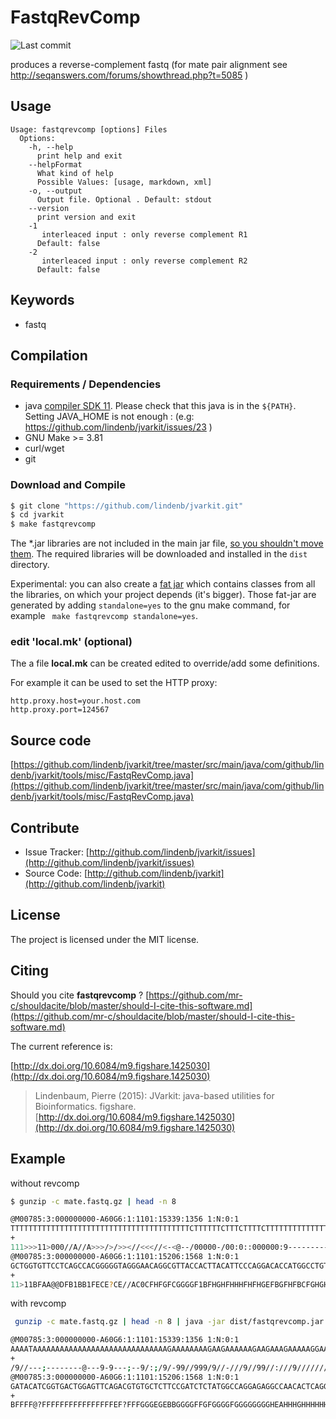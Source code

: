 # FastqRevComp

![Last commit](https://img.shields.io/github/last-commit/lindenb/jvarkit.png)

produces a reverse-complement fastq (for mate pair alignment see http://seqanswers.com/forums/showthread.php?t=5085 )


## Usage

```
Usage: fastqrevcomp [options] Files
  Options:
    -h, --help
      print help and exit
    --helpFormat
      What kind of help
      Possible Values: [usage, markdown, xml]
    -o, --output
      Output file. Optional . Default: stdout
    --version
      print version and exit
    -1
       interleaced input : only reverse complement R1
      Default: false
    -2
       interleaced input : only reverse complement R2
      Default: false

```


## Keywords

 * fastq


## Compilation

### Requirements / Dependencies

* java [compiler SDK 11](https://jdk.java.net/11/). Please check that this java is in the `${PATH}`. Setting JAVA_HOME is not enough : (e.g: https://github.com/lindenb/jvarkit/issues/23 )
* GNU Make >= 3.81
* curl/wget
* git


### Download and Compile

```bash
$ git clone "https://github.com/lindenb/jvarkit.git"
$ cd jvarkit
$ make fastqrevcomp
```

The *.jar libraries are not included in the main jar file, [so you shouldn't move them](https://github.com/lindenb/jvarkit/issues/15#issuecomment-140099011 ).
The required libraries will be downloaded and installed in the `dist` directory.

Experimental: you can also create a [fat jar](https://stackoverflow.com/questions/19150811/) which contains classes from all the libraries, on which your project depends (it's bigger). Those fat-jar are generated by adding `standalone=yes` to the gnu make command, for example ` make fastqrevcomp standalone=yes`.

### edit 'local.mk' (optional)

The a file **local.mk** can be created edited to override/add some definitions.

For example it can be used to set the HTTP proxy:

```
http.proxy.host=your.host.com
http.proxy.port=124567
```
## Source code 

[https://github.com/lindenb/jvarkit/tree/master/src/main/java/com/github/lindenb/jvarkit/tools/misc/FastqRevComp.java](https://github.com/lindenb/jvarkit/tree/master/src/main/java/com/github/lindenb/jvarkit/tools/misc/FastqRevComp.java)


## Contribute

- Issue Tracker: [http://github.com/lindenb/jvarkit/issues](http://github.com/lindenb/jvarkit/issues)
- Source Code: [http://github.com/lindenb/jvarkit](http://github.com/lindenb/jvarkit)

## License

The project is licensed under the MIT license.

## Citing

Should you cite **fastqrevcomp** ? [https://github.com/mr-c/shouldacite/blob/master/should-I-cite-this-software.md](https://github.com/mr-c/shouldacite/blob/master/should-I-cite-this-software.md)

The current reference is:

[http://dx.doi.org/10.6084/m9.figshare.1425030](http://dx.doi.org/10.6084/m9.figshare.1425030)

> Lindenbaum, Pierre (2015): JVarkit: java-based utilities for Bioinformatics. figshare.
> [http://dx.doi.org/10.6084/m9.figshare.1425030](http://dx.doi.org/10.6084/m9.figshare.1425030)

 
## Example


without revcomp
```bash
$ gunzip -c mate.fastq.gz | head -n 8

@M00785:3:000000000-A60G6:1:1101:15339:1356 1:N:0:1
TTTTTTTTTTTTTTTTTTTTTTTTTTTTTTTTTTTTTTTTCTTTTTTCTTTCTTTTCTTTTTTTTTTTTTTCTTTTTTTTTTTTTTCTTTTTTTTTTTTCTTTTTTTTTTTTTTTTTTTCTTTTTTTTCTTTCTTTCTTTTTTTTTTCTCTCTCTTTTTTTTTCTTTCTTTTTTTCCTTTTTCCTTTTTCTTTCTTCTTTTTTCTTCTTTTTTTTCTTTTTTTTTTTTTTTTTTTTTTTTTTTTTTATTTT
+
111>>>11>000//A//A>>>/>/>><//<<<//<-<@--/00000-/00:0::000000:9---------//9///--9------//9/99-9----9//////-----9-----9--///9/99-;/99//////99/;/-99--/////////9;9---9//9///;;//-9////////////9///://99//9///-//9/999//99-/9/;:/9--;---9-9---@--------;---//9/
@M00785:3:000000000-A60G6:1:1101:15206:1568 1:N:0:1
GCTGGTGTTCCTCAGCCACGGGGGTAGGGAACAGGCGTTACCACTTACATTCCCAGGACACCATGGCCTGTCTCTTATACACATCTAGATGTGTATAAGAGACAGGGTAACTACAATGGACCCCTTGCAGCCTGGAAGGGCCAGCAGTTCACTTTTCCAAGAGCAGCCGTGCATTCTGCACCTGAGTGTTGGCCTCTCCTGGCCATAGAGATCGGAAGAGCACACGTCTGAACTCCAGTCACCGATGTATC
+
11>11BFAA@@DFB1BB1FECE?CE//AC0CFHFGFCGGGGF1BFHGHFHHHFHFHGEFBGFHFBCFGHGHFGEFGBGFGFHFHHHFE2F2F1FFHFFFHGEGB0AEHHEHHHFFFGBFFGHGGGHHFFHFFG0/0CHGGGGGHGHHHGHGHHHHHHHHHHGHGHGHHGGCGHHHHHHHHHHHHHHGHHHAEHGGGGGGGGFGGGGFGFFGGGGBBEGEGGGFFF?FEFFFFFFFFFFFFFFFF?@FFFFB
```
with revcomp
```bash
 gunzip -c mate.fastq.gz | head -n 8 | java -jar dist/fastqrevcomp.jar

@M00785:3:000000000-A60G6:1:1101:15339:1356 1:N:0:1
AAAATAAAAAAAAAAAAAAAAAAAAAAAAAAAAAAGAAAAAAAAGAAGAAAAAAGAAGAAAGAAAAAGGAAAAAGGAAAAAAAGAAAGAAAAAAAAAGAGAGAGAAAAAAAAAAGAAAGAAAGAAAAAAAAGAAAAAAAAAAAAAAAAAAAGAAAAAAAAAAAAGAAAAAAAAAAAAAAGAAAAAAAAAAAAAAGAAAAGAAAGAAAAAAGAAAAAAAAAAAAAAAAAAAAAAAAAAAAAAAAAAAAAAAA
+
/9//---;--------@---9-9---;--9/:;/9/-99//999/9//-///9//99//:///9////////////9-//;;///9//9---9;9/////////--99-/;/99//////99/;-99/9///--9-----9-----//////9----9-99/9//------9--///9//---------9:000000::0:00/-00000/--@<-<//<<<//<>>/>/>>>A//A//000>11>>>111
@M00785:3:000000000-A60G6:1:1101:15206:1568 1:N:0:1
GATACATCGGTGACTGGAGTTCAGACGTGTGCTCTTCCGATCTCTATGGCCAGGAGAGGCCAACACTCAGGTGCAGAATGCACGGCTGCTCTTGGAAAAGTGAACTGCTGGCCCTTCCAGGCTGCAAGGGGTCCATTGTAGTTACCCTGTCTCTTATACACATCTAGATGTGTATAAGAGACAGGCCATGGTGTCCTGGGAATGTAAGTGGTAACGCCTGTTCCCTACCCCCGTGGCTGAGGAACACCAGC
+
BFFFF@?FFFFFFFFFFFFFFFFEF?FFFGGGEGEBBGGGGFFGFGGGGFGGGGGGGGHEAHHHGHHHHHHHHHHHHHHGCGGHHGHGHGHHHHHHHHHHGHGHHHGHGGGGGHC0/0GFFHFFHHGGGHGFFBGFFFHHHEHHEA0BGEGHFFFHFF1F2F2EFHHHFHFGFGBGFEGFHGHGFCBFHFGBFEGHFHFHHHFHGHFB1FGGGGCFGFHFC0CA//EC?ECEF1BB1BFD@@AAFB11>11
```


